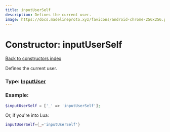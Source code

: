 ```yaml
---
title: inputUserSelf
description: Defines the current user.
image: https://docs.madelineproto.xyz/favicons/android-chrome-256x256.png
---
```

# Constructor: inputUserSelf  
[Back to constructors index](index.md)



Defines the current user.




### Type: [InputUser](../types/InputUser.md)


### Example:

```php
$inputUserSelf = ['_' => 'inputUserSelf'];
```  


Or, if you're into Lua:

```lua
inputUserSelf={_='inputUserSelf'}

```


